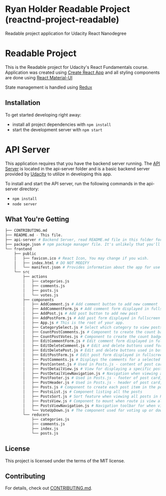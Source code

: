 # Ryan Holder Readable Project (reactnd-project-readable)
Readable project application for Udacity React Nanodegree

# Readable Project

This is the Readable project for Udacity's React Fundamentals course. Application was created using [Create React App](https://github.com/facebookincubator/create-react-app) and all styling components are done using [React Material-UI](https://material-ui-next.com/)

State management is handled using [Redux](https://redux.js.org/)

## Installation

To get started developing right away:

* install all project dependencies with `npm install`
* start the development server with `npm start`

# API Server

This application requires that you have the backend server running. The [API Server](https://github.com/ryanholder/reactnd-project-readable/tree/master/api-server) is located in the api-server folder and is a basic backend server provided by [Udacity](https://www.udacity.com/) to utilize in developing this app.

To install and start the API server, run the following commands in the api-server directory:

* `npm install`
* `node server`

## What You're Getting
```bash
├── CONTRIBUTING.md
├── README.md - This file.
├── api-server # Backend Server, read README.md file in this folder for more info
├── package.json # npm package manager file. It's unlikely that you'll need to modify this.
└── frontend
    ├── public
    │   ├── favicon.ico # React Icon, You may change if you wish.
    │   ├── index.html # DO NOT MODIFY
    │   └── manifest.json # Provides information about the app for use on devices
    └── src
        ├── actions
        │   ├── categories.js
        │   ├── comments.js
        │   ├── posts.js
        │   └── votes.js
        ├── components
        │   ├── AddComment.js # Add comment button to add new comment
        │   ├── AddCommentForm.js # Add comment form displayed in fullscreen dialog
        │   ├── AddPost.js # Add post button to add new post
        │   ├── AddPostForm.js # Add post form displayed in fullscreen dialog
        │   ├── App.js # This is the root of your app.
        │   ├── CategorySelect.js # Select which category to view posts for, used in PostsViewNavigation.js
        │   ├── CountPostComments.js # Component to create the count badge for post comments
        │   ├── CountPostVotes.js # Component to create the count badge for post votes
        │   ├── EditCommentForm.js # Edit comment form displayed in fullscreen dialog
        │   ├── EditDeleteComment.js # Edit and delete buttons used for each comment in post
        │   ├── EditDeletePost.js # Edit and delete buttons used in both posts list and a specific post view
        │   ├── EditPostForm.js # Edit post form displayed in fullscreen dialog
        │   ├── PostComments.js # Displays the comments for a selected post.
        │   ├── PostContent.js # Used in Posts.js - content of post card, body/content of post
        │   ├── PostDetailView.js # View for displaying a specific post
        │   ├── PostDetailViewNavigation.js # Navigation when viewing a selected post
        │   ├── PostFooter.js # Used in Posts.js - footer of post card, holds comment count and edit/delete post
        │   ├── PostHeader.js # Used in Posts.js - header of post card, contains posts title and vote component
        │   ├── Posts.js # Component to create each post item in the posts list
        │   ├── PostsList.js # Component listing all the posts
        │   ├── PostsSort.js # Sort feature when viewing all posts in PostsList
        │   ├── PostsView.js # Component to mount when route is view all posts or view posts for a specific category
        │   ├── PostsViewNavigation.js # Navigation toolbar for when viewing our posts list
        │   └── VoteUpDown.js # The component used for voting up or down on posts and comments
        └── reducers
            ├── categories.js
            ├── comments.js
            ├── index.js
            └── posts.js
```       

## License
This project is licensed under the terms of the MIT license.

## Contributing

For details, check out [CONTRIBUTING.md](CONTRIBUTING.md).
